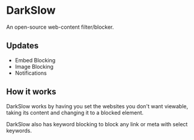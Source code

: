 # DarkSlow
An open-source web-content filter/blocker.


## Updates 
- Embed Blocking
- Image Blocking
- Notifications

## How it works 
DarkSlow works by having you set the websites you don't want viewable, <br>
taking its content and changing it to a blocked element.

DarkSlow also has keyword blocking to block any link or meta with select <br> keywords. 

## 
